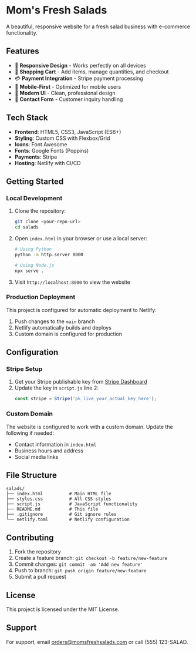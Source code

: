 # Mom's Fresh Salads

A beautiful, responsive website for a fresh salad business with e-commerce functionality.

## Features

- 🥗 **Responsive Design** - Works perfectly on all devices
- 🛒 **Shopping Cart** - Add items, manage quantities, and checkout
- 💳 **Payment Integration** - Stripe payment processing
- 📱 **Mobile-First** - Optimized for mobile users
- 🎨 **Modern UI** - Clean, professional design
- 📧 **Contact Form** - Customer inquiry handling

## Tech Stack

- **Frontend**: HTML5, CSS3, JavaScript (ES6+)
- **Styling**: Custom CSS with Flexbox/Grid
- **Icons**: Font Awesome
- **Fonts**: Google Fonts (Poppins)
- **Payments**: Stripe
- **Hosting**: Netlify with CI/CD

## Getting Started

### Local Development

1. Clone the repository:
   ```bash
   git clone <your-repo-url>
   cd salads
   ```

2. Open `index.html` in your browser or use a local server:
   ```bash
   # Using Python
   python -m http.server 8000
   
   # Using Node.js
   npx serve .
   ```

3. Visit `http://localhost:8000` to view the website

### Production Deployment

This project is configured for automatic deployment to Netlify:

1. Push changes to the `main` branch
2. Netlify automatically builds and deploys
3. Custom domain is configured for production

## Configuration

### Stripe Setup

1. Get your Stripe publishable key from [Stripe Dashboard](https://dashboard.stripe.com/apikeys)
2. Update the key in `script.js` line 2:
   ```javascript
   const stripe = Stripe('pk_live_your_actual_key_here');
   ```

### Custom Domain

The website is configured to work with a custom domain. Update the following if needed:
- Contact information in `index.html`
- Business hours and address
- Social media links

## File Structure

```
salads/
├── index.html          # Main HTML file
├── styles.css          # All CSS styles
├── script.js           # JavaScript functionality
├── README.md           # This file
├── .gitignore          # Git ignore rules
└── netlify.toml        # Netlify configuration
```

## Contributing

1. Fork the repository
2. Create a feature branch: `git checkout -b feature/new-feature`
3. Commit changes: `git commit -am 'Add new feature'`
4. Push to branch: `git push origin feature/new-feature`
5. Submit a pull request

## License

This project is licensed under the MIT License.

## Support

For support, email orders@momsfreshsalads.com or call (555) 123-SALAD.
